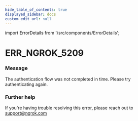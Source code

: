 ```yaml
---
hide_table_of_contents: true
displayed_sidebar: docs
custom_edit_url: null
---
```


import ErrorDetails from '/src/components/ErrorDetails';

# ERR_NGROK_5209

### Message
The authentication flow was not completed in time. Please try authenticating again.

### Further help
If you're having trouble resolving this error, please reach out to [support@ngrok.com](mailto:support@ngrok.com?subject=Help%20with%20ERR_NGROK_5209)

<ErrorDetails error='err_ngrok_5209' />
